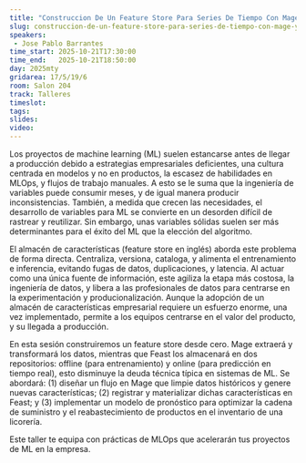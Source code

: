 ```yaml
---
title: "Construccion De Un Feature Store Para Series De Tiempo Con Mage Y Feast"
slug: construccion-de-un-feature-store-para-series-de-tiempo-con-mage-y-feast
speakers:
 - Jose Pablo Barrantes
time_start: 2025-10-21T17:30:00
time_end:   2025-10-21T18:50:00
day: 2025mty
gridarea: 17/5/19/6
room: Salon 204
track: Talleres 
timeslot: 
tags:
slides: 
video: 
---
```


Los proyectos de machine learning (ML) suelen estancarse antes de llegar a producción debido a estrategias empresariales deficientes, una cultura centrada en modelos y no en productos, la escasez de habilidades en MLOps, y flujos de trabajo manuales. A esto se le suma que la ingeniería de variables puede consumir meses, y de igual manera producir inconsistencias. También, a medida que crecen las necesidades, el desarrollo de variables para ML se convierte en un desorden difícil de rastrear y reutilizar.  Sin embargo, unas variables sólidas suelen ser más determinantes para el éxito del ML que la elección del algoritmo.

El almacén de características (feature store en inglés) aborda este problema de forma directa. Centraliza, versiona, cataloga, y alimenta el entrenamiento e inferencia, evitando fugas de datos, duplicaciones, y latencia. Al actuar como una única fuente de información, este agiliza la etapa más costosa, la ingeniería de datos, y libera a las profesionales de datos para centrarse en la experimentación y producionalización. Aunque la adopción de un almacén de características empresarial requiere un esfuerzo enorme, una vez implementado, permite a los equipos centrarse en el valor del producto, y su llegada a producción.

En esta sesión construiremos un feature store desde cero. Mage extraerá y transformará los datos, mientras que Feast los almacenará en dos repositorios: offline (para entrenamiento) y online (para predicción en tiempo real), esto disminuye la deuda técnica típica en sistemas de ML. Se abordará: (1) diseñar un flujo en Mage que limpie datos históricos y genere nuevas características; (2) registrar y materializar dichas características en Feast; y (3) implementar un modelo de pronóstico para optimizar la cadena de suministro y el reabastecimiento de productos en el inventario de una licorería.

Este taller te equipa con prácticas de MLOps que acelerarán tus proyectos de ML en la empresa.